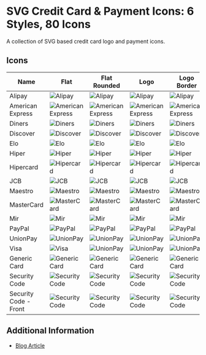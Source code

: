 # SVG Credit Card & Payment Icons: 6 Styles, 80 Icons

A collection of SVG based credit card logo and payment icons.

## Icons

| Name                  | Flat                                                                                                       | Flat Rounded                                                                                                       | Logo                                                                                                       | Logo Border                                                                                                       | Mono                                                                                                       | Mono Outline                                                                                                       |
| --------------------- | ---------------------------------------------------------------------------------------------------------- | ------------------------------------------------------------------------------------------------------------------ | ---------------------------------------------------------------------------------------------------------- | ----------------------------------------------------------------------------------------------------------------- | ---------------------------------------------------------------------------------------------------------- | ------------------------------------------------------------------------------------------------------------------ |
| Alipay                | ![Alipay](https://github.com/aaronfagan/svg-credit-card-payment-icons/raw/main/flat/alipay.svg)            | ![Alipay](https://github.com/aaronfagan/svg-credit-card-payment-icons/raw/main/flat-rounded/alipay.svg)            | ![Alipay](https://github.com/aaronfagan/svg-credit-card-payment-icons/raw/main/logo/alipay.svg)            | ![Alipay](https://github.com/aaronfagan/svg-credit-card-payment-icons/raw/main/logo-border/alipay.svg)            | ![Alipay](https://github.com/aaronfagan/svg-credit-card-payment-icons/raw/main/mono/alipay.svg)            | ![Alipay](https://github.com/aaronfagan/svg-credit-card-payment-icons/raw/main/mono-outline/alipay.svg)            |
| American Express      | ![American Express](https://github.com/aaronfagan/svg-credit-card-payment-icons/raw/main/flat/amex.svg)    | ![American Express](https://github.com/aaronfagan/svg-credit-card-payment-icons/raw/main/flat-rounded/amex.svg)    | ![American Express](https://github.com/aaronfagan/svg-credit-card-payment-icons/raw/main/logo/amex.svg)    | ![American Express](https://github.com/aaronfagan/svg-credit-card-payment-icons/raw/main/logo-border/amex.svg)    | ![American Express](https://github.com/aaronfagan/svg-credit-card-payment-icons/raw/main/mono/amex.svg)    | ![American Express](https://github.com/aaronfagan/svg-credit-card-payment-icons/raw/main/mono-outline/amex.svg)    |
| Diners                | ![Diners](https://github.com/aaronfagan/svg-credit-card-payment-icons/raw/main/flat/diners.svg)            | ![Diners](https://github.com/aaronfagan/svg-credit-card-payment-icons/raw/main/flat-rounded/diners.svg)            | ![Diners](https://github.com/aaronfagan/svg-credit-card-payment-icons/raw/main/logo/diners.svg)            | ![Diners](https://github.com/aaronfagan/svg-credit-card-payment-icons/raw/main/logo-border/diners.svg)            | ![Diners](https://github.com/aaronfagan/svg-credit-card-payment-icons/raw/main/mono/diners.svg)            | ![Diners](https://github.com/aaronfagan/svg-credit-card-payment-icons/raw/main/mono-outline/diners.svg)            |
| Discover              | ![Discover](https://github.com/aaronfagan/svg-credit-card-payment-icons/raw/main/flat/discover.svg)        | ![Discover](https://github.com/aaronfagan/svg-credit-card-payment-icons/raw/main/flat-rounded/discover.svg)        | ![Discover](https://github.com/aaronfagan/svg-credit-card-payment-icons/raw/main/logo/discover.svg)        | ![Discover](https://github.com/aaronfagan/svg-credit-card-payment-icons/raw/main/logo-border/discover.svg)        | ![Discover](https://github.com/aaronfagan/svg-credit-card-payment-icons/raw/main/mono/discover.svg)        | ![Discover](https://github.com/aaronfagan/svg-credit-card-payment-icons/raw/main/mono-outline/discover.svg)        |
| Elo                   | ![Elo](https://github.com/aaronfagan/svg-credit-card-payment-icons/raw/main/flat/elo.svg)                  | ![Elo](https://github.com/aaronfagan/svg-credit-card-payment-icons/raw/main/flat-rounded/elo.svg)                  | ![Elo](https://github.com/aaronfagan/svg-credit-card-payment-icons/raw/main/logo/elo.svg)                  | ![Elo](https://github.com/aaronfagan/svg-credit-card-payment-icons/raw/main/logo-border/elo.svg)                  | ![Elo](https://github.com/aaronfagan/svg-credit-card-payment-icons/raw/main/mono/elo.svg)                  | ![Elo](https://github.com/aaronfagan/svg-credit-card-payment-icons/raw/main/mono-outline/elo.svg)                  |
| Hiper                 | ![Hiper](https://github.com/aaronfagan/svg-credit-card-payment-icons/raw/main/flat/hiper.svg)              | ![Hiper](https://github.com/aaronfagan/svg-credit-card-payment-icons/raw/main/flat-rounded/hiper.svg)              | ![Hiper](https://github.com/aaronfagan/svg-credit-card-payment-icons/raw/main/logo/hiper.svg)              | ![Hiper](https://github.com/aaronfagan/svg-credit-card-payment-icons/raw/main/logo-border/hiper.svg)              | ![Hiper](https://github.com/aaronfagan/svg-credit-card-payment-icons/raw/main/mono/hiper.svg)              | ![Hiper](https://github.com/aaronfagan/svg-credit-card-payment-icons/raw/main/mono-outline/hiper.svg)              |
| Hipercard             | ![Hipercard](https://github.com/aaronfagan/svg-credit-card-payment-icons/raw/main/flat/hipercard.svg)      | ![Hipercard](https://github.com/aaronfagan/svg-credit-card-payment-icons/raw/main/flat-rounded/hipercard.svg)      | ![Hipercard](https://github.com/aaronfagan/svg-credit-card-payment-icons/raw/main/logo/hipercard.svg)      | ![Hipercard](https://github.com/aaronfagan/svg-credit-card-payment-icons/raw/main/logo-border/hipercard.svg)      | ![Hipercard](https://github.com/aaronfagan/svg-credit-card-payment-icons/raw/main/mono/hipercard.svg)      | ![Hipercard](https://github.com/aaronfagan/svg-credit-card-payment-icons/raw/main/mono-outline/hipercard.svg)      |
| JCB                   | ![JCB](https://github.com/aaronfagan/svg-credit-card-payment-icons/raw/main/flat/jcb.svg)                  | ![JCB](https://github.com/aaronfagan/svg-credit-card-payment-icons/raw/main/flat-rounded/jcb.svg)                  | ![JCB](https://github.com/aaronfagan/svg-credit-card-payment-icons/raw/main/logo/jcb.svg)                  | ![JCB](https://github.com/aaronfagan/svg-credit-card-payment-icons/raw/main/logo-border/jcb.svg)                  | ![JCB](https://github.com/aaronfagan/svg-credit-card-payment-icons/raw/main/mono/jcb.svg)                  | ![JCB](https://github.com/aaronfagan/svg-credit-card-payment-icons/raw/main/mono-outline/jcb.svg)                  |
| Maestro               | ![Maestro](https://github.com/aaronfagan/svg-credit-card-payment-icons/raw/main/flat/maestro.svg)          | ![Maestro](https://github.com/aaronfagan/svg-credit-card-payment-icons/raw/main/flat-rounded/maestro.svg)          | ![Maestro](https://github.com/aaronfagan/svg-credit-card-payment-icons/raw/main/logo/maestro.svg)          | ![Maestro](https://github.com/aaronfagan/svg-credit-card-payment-icons/raw/main/logo-border/maestro.svg)          | ![Maestro](https://github.com/aaronfagan/svg-credit-card-payment-icons/raw/main/mono/maestro.svg)          | ![Maestro](https://github.com/aaronfagan/svg-credit-card-payment-icons/raw/main/mono-outline/maestro.svg)          |
| MasterCard            | ![MasterCard](https://github.com/aaronfagan/svg-credit-card-payment-icons/raw/main/flat/mastercard.svg)    | ![MasterCard](https://github.com/aaronfagan/svg-credit-card-payment-icons/raw/main/flat-rounded/mastercard.svg)    | ![MasterCard](https://github.com/aaronfagan/svg-credit-card-payment-icons/raw/main/logo/mastercard.svg)    | ![MasterCard](https://github.com/aaronfagan/svg-credit-card-payment-icons/raw/main/logo-border/mastercard.svg)    | ![MasterCard](https://github.com/aaronfagan/svg-credit-card-payment-icons/raw/main/mono/mastercard.svg)    | ![MasterCard](https://github.com/aaronfagan/svg-credit-card-payment-icons/raw/main/mono-outline/mastercard.svg)    |
| Mir                   | ![Mir](https://github.com/aaronfagan/svg-credit-card-payment-icons/raw/main/flat/mir.svg)                  | ![Mir](https://github.com/aaronfagan/svg-credit-card-payment-icons/raw/main/flat-rounded/mir.svg)                  | ![Mir](https://github.com/aaronfagan/svg-credit-card-payment-icons/raw/main/logo/mir.svg)                  | ![Mir](https://github.com/aaronfagan/svg-credit-card-payment-icons/raw/main/logo-border/mir.svg)                  | ![Mir](https://github.com/aaronfagan/svg-credit-card-payment-icons/raw/main/mono/mir.svg)                  | ![Mir](https://github.com/aaronfagan/svg-credit-card-payment-icons/raw/main/mono-outline/mir.svg)                  |
| PayPal                | ![PayPal](https://github.com/aaronfagan/svg-credit-card-payment-icons/raw/main/flat/paypal.svg)            | ![PayPal](https://github.com/aaronfagan/svg-credit-card-payment-icons/raw/main/flat-rounded/paypal.svg)            | ![PayPal](https://github.com/aaronfagan/svg-credit-card-payment-icons/raw/main/logo/paypal.svg)            | ![PayPal](https://github.com/aaronfagan/svg-credit-card-payment-icons/raw/main/logo-border/paypal.svg)            | ![PayPal](https://github.com/aaronfagan/svg-credit-card-payment-icons/raw/main/mono/paypal.svg)            | ![PayPal](https://github.com/aaronfagan/svg-credit-card-payment-icons/raw/main/mono-outline/paypal.svg)            |
| UnionPay              | ![UnionPay](https://github.com/aaronfagan/svg-credit-card-payment-icons/raw/main/flat/unionpay.svg)        | ![UnionPay](https://github.com/aaronfagan/svg-credit-card-payment-icons/raw/main/flat-rounded/unionpay.svg)        | ![UnionPay](https://github.com/aaronfagan/svg-credit-card-payment-icons/raw/main/logo/unionpay.svg)        | ![UnionPay](https://github.com/aaronfagan/svg-credit-card-payment-icons/raw/main/logo-border/unionpay.svg)        | ![UnionPay](https://github.com/aaronfagan/svg-credit-card-payment-icons/raw/main/mono/unionpay.svg)        | ![UnionPay](https://github.com/aaronfagan/svg-credit-card-payment-icons/raw/main/mono-outline/unionpay.svg)        |
| Visa                  | ![Visa](https://github.com/aaronfagan/svg-credit-card-payment-icons/raw/main/flat/visa.svg)                | ![UnionPay](https://github.com/aaronfagan/svg-credit-card-payment-icons/raw/main/flat-rounded/visa.svg)            | ![UnionPay](https://github.com/aaronfagan/svg-credit-card-payment-icons/raw/main/logo/visa.svg)            | ![UnionPay](https://github.com/aaronfagan/svg-credit-card-payment-icons/raw/main/logo-border/visa.svg)            | ![UnionPay](https://github.com/aaronfagan/svg-credit-card-payment-icons/raw/main/mono/visa.svg)            | ![UnionPay](https://github.com/aaronfagan/svg-credit-card-payment-icons/raw/main/mono-outline/visa.svg)            |
| Generic Card          | ![Generic Card](https://github.com/aaronfagan/svg-credit-card-payment-icons/raw/main/flat/generic.svg)     | ![Generic Card](https://github.com/aaronfagan/svg-credit-card-payment-icons/raw/main/flat-rounded/generic.svg)     | ![Generic Card](https://github.com/aaronfagan/svg-credit-card-payment-icons/raw/main/logo/generic.svg)     | ![Generic Card](https://github.com/aaronfagan/svg-credit-card-payment-icons/raw/main/logo-border/generic.svg)     | ![Visa](https://github.com/aaronfagan/svg-credit-card-payment-icons/raw/main/mono/generic.svg)             | ![Visa](https://github.com/aaronfagan/svg-credit-card-payment-icons/raw/main/mono-outline/generic.svg)             |
| Security Code         | ![Security Code](https://github.com/aaronfagan/svg-credit-card-payment-icons/raw/main/flat/code.svg)       | ![Security Code](https://github.com/aaronfagan/svg-credit-card-payment-icons/raw/main/flat-rounded/code.svg)       | ![Security Code](https://github.com/aaronfagan/svg-credit-card-payment-icons/raw/main/logo/code.svg)       | ![Security Code](https://github.com/aaronfagan/svg-credit-card-payment-icons/raw/main/logo-border/code.svg)       | ![Security Code](https://github.com/aaronfagan/svg-credit-card-payment-icons/raw/main/mono/code.svg)       | ![Security Code](https://github.com/aaronfagan/svg-credit-card-payment-icons/raw/main/mono-outline/code.svg)       |
| Security Code - Front | ![Security Code](https://github.com/aaronfagan/svg-credit-card-payment-icons/raw/main/flat/code-front.svg) | ![Security Code](https://github.com/aaronfagan/svg-credit-card-payment-icons/raw/main/flat-rounded/code-front.svg) | ![Security Code](https://github.com/aaronfagan/svg-credit-card-payment-icons/raw/main/logo/code-front.svg) | ![Security Code](https://github.com/aaronfagan/svg-credit-card-payment-icons/raw/main/logo-border/code-front.svg) | ![Security Code](https://github.com/aaronfagan/svg-credit-card-payment-icons/raw/main/mono/code-front.svg) | ![Security Code](https://github.com/aaronfagan/svg-credit-card-payment-icons/raw/main/mono-outline/code-front.svg) |

## Additional Information
- [Blog Article](https://www.aaronfagan.ca/blog/2017/svg-credit-card-payment-icons-6-styles-80-icons/)